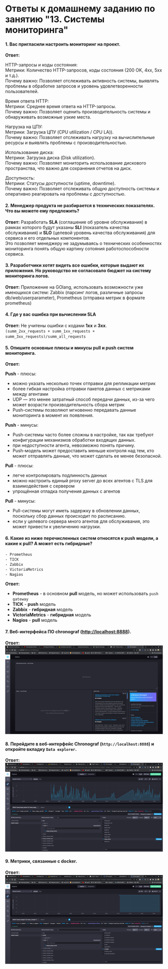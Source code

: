 # Ответы к домашнему заданию по занятию "13. Системы мониторинга"



#### 1. Вас пригласили настроить мониторинг на проект.

   **Ответ:** 
    
HTTP-запросы и коды состояния:  
        Метрики: Количество HTTP-запросов, коды состояния (200 OK, 4xx, 5xx и т.д.).  
        Почему важно: Позволяет отслеживать активность системы, выявлять проблемы в обработке запросов и уровень удовлетворенности пользователей.

Время ответа HTTP:  
        Метрики: Среднее время ответа на HTTP-запросы.  
        Почему важно: Позволяет оценить производительность системы и обнаруживать возможные узкие места.

Нагрузка на ЦПУ:  
        Метрики: Загрузка ЦПУ (CPU utilization / CPU LA)).  
        Почему важно: Позволяет отслеживать нагрузку на вычислительные ресурсы и выявлять проблемы с производительностью.

Использование диска:  
        Метрики: Загрузка диска (Disk utilization).  
        Почему важно: Позволяет мониторить использование дискового пространства, что важно для сохранения отчетов на диск.

Доступность:  
        Метрики: Статусы доступности (uptime, downtime).  
        Почему важно: Позволяет отслеживать общую доступность системы и оперативно реагировать на проблемы с доступностью.

#### 2. Менеджер продукта не разбирается в технических показателях. Что вы можете ему предложить?

   **Ответ:** Разработать **SLA** (соглашение об уровне обслуживания) в рамках которого будут указаны **SLI** (показатель качества обслуживания) и **SLO** (целевой уровень качества обслуживания) для сервиса и его отдельных компонентов.  
   Это позволяет менеджеру не задумываясь о технических особенностях мониторинга понять общую картину сотояния работоспособности сервиса.
   

#### 3. Разработчики хотят видеть все ошибки, которые выдают их приложения. Но руководство не согласовало бюджет на систему мониторинга логов.

   **Ответ:** Приложение на GOlang, использовать возможности уже имеющихся систем: Zabbix (парсинг логов, различные запросы db/web/userparameter), Prometheus (отправка метрик в формате prometheus)
   
#### 4. Где у вас ошибка при вычислении SLA

   **Ответ:** Не учитены ошибки с кодами **1xx** и **3xx**.   
   `(summ_2xx_requests + summ_1xx_requests + summ_3xx_requests)/summ_all_requests`
   
#### 5. Опишите основные плюсы и минусы pull и push систем мониторинга.

   **Ответ:**  
   
   **Push** - плюсы:
- можно указать несколько точек отправки для репликации метрик
- более гибкая настройка отправки пакетов данных с метриками между агентами
- UDP — это менее затратный способ передачи данных, из-за чего может возрасти производительность сбора метрик
- Push-системы позволяют мгновенно передавать данные мониторинга в момент их появления.

**Push** - минусы:

- Push-системы часто более сложны в настройке, так как требуют конфигурации механизмов обработки входящих данных.
- при недоступности агента, невозможно понять причину.
- Push-модель может предоставить меньше контроля над тем, кто может отправлять данные, что может сделать ее менее безопасной.
  
**Pull** - плюсы:

- легче контролировать подлинность данных
- можно настроить единый proxy server до всех агентов с TLS для взаимодействия с сервером
- упрощённая отладка получения данных с агентов
  
**Pull** - минусы:

- Pull-системы могут иметь задержку в обновлении данных, поскольку сбор данных происходит по расписанию.
- если у целевого сервера много агентов для обслуживания, это может привести к увеличению нагрузки.
   
#### 6. Какие из ниже перечисленных систем относятся к push модели, а какие к pull? А может есть гибридные?
    - Prometheus 
    - TICK
    - Zabbix
    - VictoriaMetrics
    - Nagios

   **Ответ:**
   - **Prometheus** - в основном **pull** модель, но может использовать `push gateway`
   - **TICK** - **push** модель
   - **Zabbix** - **гибридная** модель
   - **VictoriaMetrics** - **гибридная** модель
   - **Nagios** - **pull** модель
   
#### 7. Веб-интерфейса ПО chronograf ([http://localhost:8888](http://localhost:8888)). 

   **Ответ:**
![img.png](img.png)

   
#### 8. Перейдите в веб-интерфейс Chronograf (`http://localhost:8888`) и откройте вкладку `Data explorer`.

  
   **Ответ:**  
![img_1.png](img_1.png)

#### 9. Метрики, связанные с docker. 

   **Ответ:**  
![img_2.png](img_2.png)
   
